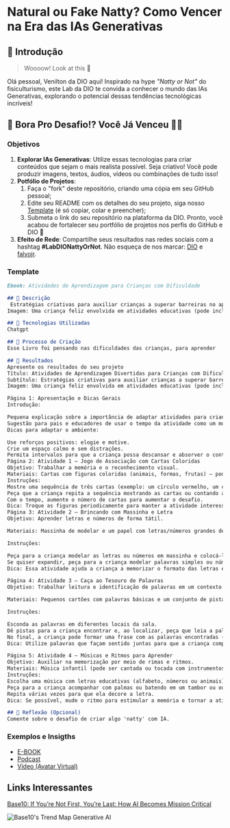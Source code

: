 # Natural ou Fake Natty? Como Vencer na Era das IAs Generativas

## 🚀 Introdução

> Woooow! Look at this 👀

Olá pessoal, Venilton da DIO aqui! Inspirado na hype _"Natty or Not"_ do fisiculturismo, este Lab da DIO te convida a conhecer o mundo das IAs Generativas, explorando o potencial dessas tendências tecnológicas incríveis!

## 🎯 Bora Pro Desafio!? Você Já Venceu 💪🤓

### Objetivos

1. **Explorar IAs Generativas**: Utilize essas tecnologias para criar conteúdos que sejam o mais realista possível. Seja criativo! Você pode produzir imagens, textos, áudios, vídeos ou combinações de tudo isso!
1. **Potfólio de Projetos**:
    1. Faça o "fork" deste repositório, criando uma cópia em seu GitHub pessoal;
    2. Edite seu README com os detalhes do seu projeto, siga nosso [Template](#template) (é só copiar, colar e preencher);
    3. Submeta o link do seu repositório na plataforma da DIO. Pronto, você acabou de fortalecer seu portfólio de projetos nos perfis do GitHub e DIO 🚀
1. **Efeito de Rede**: Compartilhe seus resultados nas redes sociais com a hashtag **#LabDIONattyOrNot**. Não esqueça de nos marcar: [DIO](https://www.linkedin.com/school/dio-makethechange) e [falvojr](https://www.linkedin.com/in/falvojr).

### Template

```markdown
Ebook: Atividades de Aprendizagem para Crianças com Dificuldade

## 📒 Descrição
 Estratégias criativas para auxiliar crianças a superar barreiras no aprendizado
Imagem: Uma criança feliz envolvida em atividades educativas (pode incluir crianças brincando com letras, números e formas).

## 🤖 Tecnologias Utilizadas
Chatgpt

## 🧐 Processo de Criação
Esse Livro foi pensando nas dificuldades das crianças, para aprender

## 🚀 Resultados
Apresente os resultados do seu projeto
Título: Atividades de Aprendizagem Divertidas para Crianças com Dificuldades
Subtítulo: Estratégias criativas para auxiliar crianças a superar barreiras no aprendizado
Imagem: Uma criança feliz envolvida em atividades educativas (pode incluir crianças brincando com letras, números e formas).

Página 1: Apresentação e Dicas Gerais
Introdução:

Pequena explicação sobre a importância de adaptar atividades para crianças com dificuldades de aprendizado.
Sugestão para pais e educadores de usar o tempo da atividade como um momento positivo e livre de cobranças.
Dicas para adaptar o ambiente:

Use reforços positivos: elogie e motive.
Crie um espaço calmo e sem distrações.
Permita intervalos para que a criança possa descansar e absorver o conteúdo.
Página 2: Atividade 1 – Jogo de Associação com Cartas Coloridas
Objetivo: Trabalhar a memória e o reconhecimento visual.
Materiais: Cartas com figuras coloridas (animais, formas, frutas) – pode-se imprimir ou desenhar.
Instruções:
Mostre uma sequência de três cartas (exemplo: um círculo vermelho, um cachorro, uma maçã).
Peça que a criança repita a sequência mostrando as cartas ou contando as figuras.
Com o tempo, aumente o número de cartas para aumentar o desafio.
Dica: Troque as figuras periodicamente para manter a atividade interessante.
Página 3: Atividade 2 – Brincando com Massinha e Letra
Objetivo: Aprender letras e números de forma tátil.

Materiais: Massinha de modelar e um papel com letras/números grandes desenhados.

Instruções:

Peça para a criança modelar as letras ou números em massinha e colocá-los sobre o contorno.
Se quiser expandir, peça para a criança modelar palavras simples ou números sequenciais.
Dica: Essa atividade ajuda a criança a memorizar o formato das letras e números de forma prática.

Página 4: Atividade 3 – Caça ao Tesouro de Palavras
Objetivo: Trabalhar leitura e identificação de palavras em um contexto divertido.

Materiais: Pequenos cartões com palavras básicas e um conjunto de pistas simples.

Instruções:

Esconda as palavras em diferentes locais da sala.
Dê pistas para a criança encontrar e, ao localizar, peça que leia a palavra.
No final, a criança pode formar uma frase com as palavras encontradas (ex: "Eu vi um gato").
Dica: Utilize palavras que façam sentido juntas para que a criança compreenda o significado das frases formadas.

Página 5: Atividade 4 – Músicas e Ritmos para Aprender
Objetivo: Auxiliar na memorização por meio de rimas e ritmos.
Materiais: Música infantil (pode ser cantada ou tocada com instrumentos de percussão simples).
Instruções:
Escolha uma música com letras educativas (alfabeto, números ou animais).
Peça para a criança acompanhar com palmas ou batendo em um tambor ou outro instrumento.
Repita várias vezes para que ela decore a letra.
Dica: Se possível, mude o ritmo para estimular a memória e tornar a atividade ainda mais divertida.

## 💭 Reflexão (Opcional)
Comente sobre o desafio de criar algo 'natty' com IA.
```

### Exemplos e Insigths

- [E-BOOK](/exemplos/E-BOOK.md)
- [Podcast](/exemplos/PODCAST.md)
- [Vídeo (Avatar Virtual)](/exemplos/VIDEO.md)

## Links Interessantes

[Base10: If You’re Not First, You’re Last: How AI Becomes Mission Critical](https://base10.vc/post/generative-ai-mission-critical/)

![Base10's Trend Map Generative AI](https://github.com/digitalinnovationone/lab-natty-or-not/assets/730492/f4df26e8-f8f7-4419-8252-c69d73ea930c)
